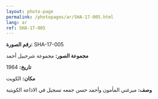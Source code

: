```yaml
---
layout: photo-page
permalink: /photopages/ar/SHA-17-005.html
lang: ar
ref: SHA-17-005
---
```


**رقم الصورة:** SHA-17-005

**مجموعة الصور:** مجموعة شرحبيل أحمد

**تاريخ:** 1964

**مكان:** الكويت

**وصف:** ميرغني المأمون وأحمد حسن جمعه تسجيل في الاذاعة الكويتية
